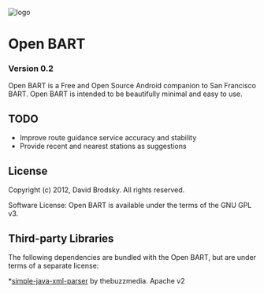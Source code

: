 ![logo](http://i.imgur.com/vuBgY.png)

# Open BART

### Version 0.2

Open BART is a Free and Open Source Android companion to San Francisco BART. Open BART is intended to be beautifully minimal and easy to use.

## TODO

* Improve route guidance service accuracy and stability
* Provide recent and nearest stations as suggestions 

## License

Copyright (c) 2012, David Brodsky. All rights reserved.

Software License: Open BART is available under the terms of the GNU GPL v3.

## Third-party Libraries

The following dependencies are bundled with the Open BART, but are under
terms of a separate license:

*[simple-java-xml-parser](https://github.com/thebuzzmedia/simple-java-xml-parser) by thebuzzmedia. Apache v2
